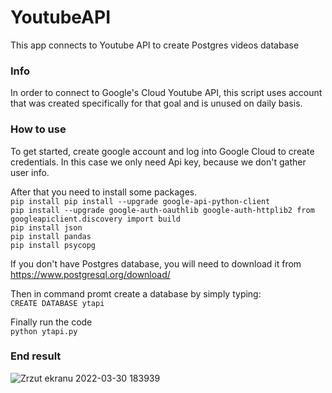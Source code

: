 # YoutubeAPI
This app connects to Youtube API to create Postgres videos database

### Info
In order to connect to Google's Cloud Youtube API, this script uses account that was 
created specifically for that goal and is unused on daily basis.
### How to use
To get started, create google account and log into Google Cloud to create credentials. In this case we only need Api key, because we don't gather user info.



After that you need to install some packages.\
`pip install pip install --upgrade google-api-python-client`\
`pip install --upgrade google-auth-oauthlib google-auth-httplib2 from googleapiclient.discovery import build`\
`pip install json`\
`pip install pandas`\
`pip install psycopg`

If you don't have Postgres database, you will need to download it from\
https://www.postgresql.org/download/ 


Then in command promt create a database by simply typing:\
`CREATE DATABASE ytapi`

Finally run the code\
`python ytapi.py`
### End result
![Zrzut ekranu 2022-03-30 183939](https://user-images.githubusercontent.com/68194564/160887203-d5e690e1-891c-4b58-b767-2f67529a89af.png)
